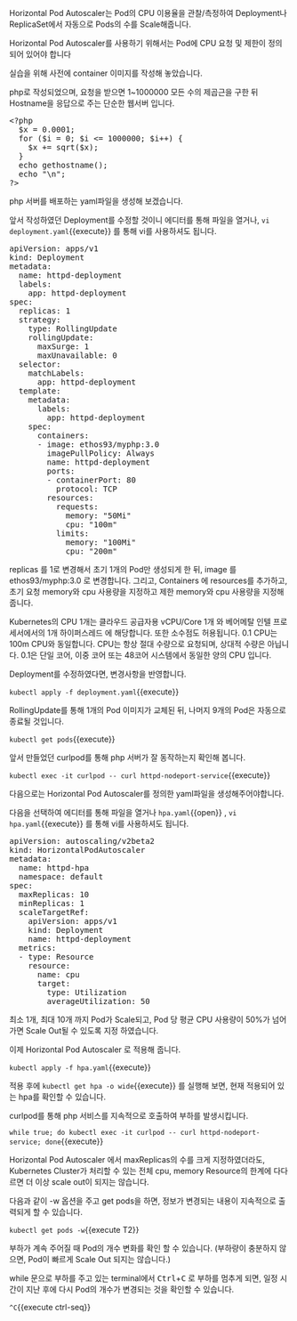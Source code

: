 Horizontal Pod Autoscaler는 Pod의 CPU 이용율을 관찰/측정하여 Deployment나 ReplicaSet에서 자동으로 Pods의 수를 Scale해줍니다.

Horizontal Pod Autoscaler를 사용하기 위해서는 Pod에 CPU 요청 및 제한이 정의되어 있어야 합니다

실습을 위해 사전에 container 이미지를 작성해 놓았습니다.

php로 작성되었으며, 요청을 받으면 1~1000000 모든 수의 제곱근을 구한 뒤 Hostname을 응답으로 주는 단순한 웹서버 입니다.

<pre>
&lt;?php
  $x = 0.0001;
  for ($i = 0; $i &lt;= 1000000; $i++) {
    $x += sqrt($x);
  }
  echo gethostname();
  echo "\n";
?&gt;
</pre>

php 서버를 배포하는 yaml파일을 생성해 보겠습니다.

앞서 작성하였던 Deployment를 수정할 것이니 에디터를 통해 파일을 열거나, `vi deployment.yaml`{{execute}} 를 통해 vi를 사용하셔도 됩니다.

<pre class="file" data-filename="deployment.yaml" data-target="replace">apiVersion: apps/v1
kind: Deployment
metadata:
  name: httpd-deployment
  labels:
    app: httpd-deployment
spec:
  replicas: 1
  strategy:
    type: RollingUpdate
    rollingUpdate:
      maxSurge: 1
      maxUnavailable: 0
  selector:
    matchLabels:
      app: httpd-deployment
  template:
    metadata:
      labels:
        app: httpd-deployment
    spec:
      containers:
      - image: ethos93/myphp:3.0
        imagePullPolicy: Always
        name: httpd-deployment
        ports:
        - containerPort: 80
          protocol: TCP
        resources:
          requests:
            memory: "50Mi"
            cpu: "100m"
          limits:
            memory: "100Mi"
            cpu: "200m"
</pre>

replicas 를 1로 변경해서 초기 1개의 Pod만 생성되게 한 뒤, image 를 ethos93/myphp:3.0 로 변경합니다.
그리고, Containers 에 resources를 추가하고, 초기 요청 memory와 cpu 사용량을 지정하고 제한 memory와 cpu 사용량을 지정해 줍니다.

Kubernetes의 CPU 1개는 클라우드 공급자용 vCPU/Core 1개 와 베어메탈 인텔 프로세서에서의 1개 하이퍼스레드 에 해당합니다. 또한 소수점도 허용됩니다.
0.1 CPU는 100m CPU와 동일합니다. CPU는 항상 절대 수량으로 요청되며, 상대적 수량은 아닙니다. 0.1은 단일 코어, 이중 코어 또는 48코어 시스템에서 동일한 양의 CPU 입니다.

Deployment를 수정하였다면, 변경사항을 반영합니다.

`kubectl apply -f deployment.yaml`{{execute}}

RollingUpdate를 통해 1개의 Pod 이미지가 교체된 뒤, 나머지 9개의 Pod은 자동으로 종료될 것입니다.

`kubectl get pods`{{execute}}

앞서 만들었던 curlpod를 통해 php 서버가 잘 동작하는지 확인해 봅니다.

`kubectl exec -it curlpod -- curl httpd-nodeport-service`{{execute}}

다음으로는 Horizontal Pod Autoscaler를 정의한 yaml파일을 생성해주어야합니다.

다음을 선택하여 에디터를 통해 파일을 열거나 `hpa.yaml`{{open}} , `vi hpa.yaml`{{execute}} 를 통해 vi를 사용하셔도 됩니다.

<pre class="file" data-filename="hpa.yaml" data-target="replace">apiVersion: autoscaling/v2beta2
kind: HorizontalPodAutoscaler
metadata:
  name: httpd-hpa
  namespace: default
spec:
  maxReplicas: 10
  minReplicas: 1
  scaleTargetRef:
    apiVersion: apps/v1
    kind: Deployment
    name: httpd-deployment
  metrics:
  - type: Resource
    resource:
      name: cpu
      target:
        type: Utilization
        averageUtilization: 50
</pre>

최소 1개, 최대 10개 까지 Pod가 Scale되고, Pod 당 평균 CPU 사용량이 50%가 넘어가면 Scale Out될 수 있도록 지정 하였습니다.

이제 Horizontal Pod Autoscaler 로 적용해 줍니다.

`kubectl apply -f hpa.yaml`{{execute}}

적용 후에 `kubectl get hpa -o wide`{{execute}} 를 실행해 보면, 현재 적용되어 있는 hpa를 확인할 수 있습니다.

curlpod를 통해 php 서비스를 지속적으로 호출하여 부하를 발생시킵니다.

`while true; do kubectl exec -it curlpod -- curl httpd-nodeport-service; done`{{execute}}

Horizontal Pod Autoscaler 에서 maxReplicas의 수를 크게 지정하였더라도, Kubernetes Cluster가 처리할 수 있는 전체 cpu, memory Resource의 한계에 다다르면 더 이상 scale out이 되지는 않습니다.

다음과 같이 -w 옵션을 주고 get pods을 하면, 정보가 변경되는 내용이 지속적으로 출력되게 할 수 있습니다.

`kubectl get pods -w`{{execute T2}}

부하가 계속 주어질 때 Pod의 개수 변화를 확인 할 수 있습니다. (부하량이 충분하지 않으면, Pod이 빠르게 Scale Out 되지는 않습니다.)

while 문으로 부하를 주고 있는 terminal에서 <kbd>Ctrl</kbd>+<kbd>C</kbd> 로 부하를 멈추게 되면, 일정 시간이 지난 후에 다시 Pod의 개수가 변경되는 것을 확인할 수 있습니다.

`^C`{{execute ctrl-seq}}
